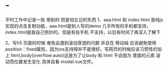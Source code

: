 # -
平时工作中记录一些 用到的 但是怕忘记的东西
1、aaa.html 和 index.html 是纯js实现的点击复制功能，aaa.html是别人写的demo 几乎所有的手机都支持，index.html是我自己照抄的，但是有些手机 不支持，以后有时间了再深入了解下

2、写h5 页面的时候 难免会遇到滚动穿透的问题 并且在 移动端 应该避免使用 position：fixed属性，因为ios支持得并不是很好。写网页的时候应该习惯性的加上 html,body{overflow:auto}这是为了让body 和 html 不会因为 里面的元素 滚动而位置发生变化  具体且看 modal.vue文件。
